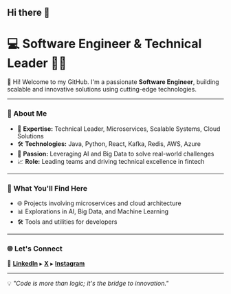 ## Hi there 👋

# 💻 Software Engineer & Technical Leader 👨‍💻

👋 Hi! Welcome to my GitHub. I'm a passionate **Software Engineer**, building scalable and innovative solutions using cutting-edge technologies.

---

### 🌟 About Me
- 🚀 **Expertise:** Technical Leader, Microservices, Scalable Systems, Cloud Solutions
- 🛠 **Technologies:** Java, Python, React, Kafka, Redis, AWS, Azure
- 🤖 **Passion:** Leveraging AI and Big Data to solve real-world challenges
- 📈 **Role:** Leading teams and driving technical excellence in fintech

---

### 📂 What You'll Find Here
- 🌐 Projects involving microservices and cloud architecture
- 📊 Explorations in AI, Big Data, and Machine Learning
- 🛠 Tools and utilities for developers

---

### 🌐 Let's Connect
🔗 [**LinkedIn**](https://www.linkedin.com/in/piodanilo/) ▸ [**X**](https://twitter.com/piodanilod) ▸ [**Instagram**](https://instagram.com/piodanilod)

---

💡 *"Code is more than logic; it's the bridge to innovation."*
